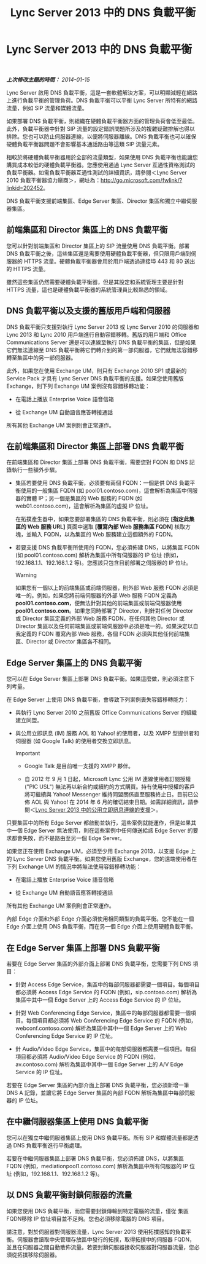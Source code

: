 ﻿---
title: Lync Server 2013 中的 DNS 負載平衡
TOCTitle: Lync Server 2013 中的 DNS 負載平衡
ms:assetid: 7ed0ed20-33ad-4253-926d-21d392590ae7
ms:mtpsurl: https://technet.microsoft.com/zh-tw/library/Gg398634(v=OCS.15)
ms:contentKeyID: 49291456
ms.date: 08/10/2015
mtps_version: v=OCS.15
ms.translationtype: HT
---

# Lync Server 2013 中的 DNS 負載平衡

 

_**上次修改主題的時間：** 2014-01-15_

Lync Server 啟用 DNS 負載平衡，這是一套軟體解決方案，可以明顯減輕在網路上進行負載平衡的管理負荷。DNS 負載平衡可以平衡 Lync Server 所特有的網路流量，例如 SIP 流量和媒體流量。

如果部署 DNS 負載平衡，則組織在硬體負載平衡器方面的管理負荷會低至最低。此外，負載平衡器中針對 SIP 流量的設定錯誤問題所涉及的複雜疑難排解也得以排除。您也可以防止伺服器連線，以便將伺服器離線。DNS 負載平衡也可以確保硬體負載平衡器問題不會影響基本通話路由等這類 SIP 流量元素。

相較於將硬體負載平衡器用於全部的流量類型，如果使用 DNS 負載平衡也能讓您購買成本較低的硬體負載平衡器。您應使用通過 Lync Server 互通性資格測試的負載平衡器。如需負載平衡器互通性測試的詳細資訊，請參閱＜Lync Server 2010 負載平衡器協力廠商＞，網址為：<http://go.microsoft.com/fwlink/?linkid=202452>。

DNS 負載平衡支援前端集區、Edge Server 集區、Director 集區和獨立中繼伺服器集區。

## 前端集區和 Director 集區上的 DNS 負載平衡

您可以針對前端集區和 Director 集區上的 SIP 流量使用 DNS 負載平衡。部署 DNS 負載平衡之後，這些集區還是需要使用硬體負載平衡器，但只限用戶端到伺服器的 HTTPS 流量。硬體負載平衡器會用於用戶端透過連接埠 443 和 80 送出的 HTTPS 流量。

雖然這些集區仍然需要硬體負載平衡器，但是其設定和系統管理主要是針對 HTTPS 流量，這也是硬體負載平衡器的系統管理員比較熟悉的領域。

## DNS 負載平衡以及支援的舊版用戶端和伺服器

DNS 負載平衡只支援對執行 Lync Server 2013 或 Lync Server 2010 的伺服器和 Lync 2013 和 Lync 2010 用戶端進行自動容錯移轉。舊版的用戶端和 Office Communications Server 還是可以連線至執行 DNS 負載平衡的集區，但是如果它們無法連線至 DNS 負載平衡將它們轉介到的第一部伺服器，它們就無法容錯移轉至集區中的另一部伺服器。

此外，如果您在使用 Exchange UM，則只有 Exchange 2010 SP1 或最新的 Service Pack 才具有 Lync Server DNS 負載平衡的支援。如果您使用舊版 Exchange，則下列 Exchange UM 案例沒有容錯移轉功能：

  - 在電話上播放 Enterprise Voice 語音信箱

  - 從 Exchange UM 自動語音應答轉接通話

所有其他 Exchange UM 案例則會正常運作。

## 在前端集區和 Director 集區上部署 DNS 負載平衡

在前端集區和 Director 集區上部署 DNS 負載平衡，需要您對 FQDN 和 DNS 記錄執行一些額外步驟。

  - 集區若要使用 DNS 負載平衡，必須要有兩個 FQDN：一個是供 DNS 負載平衡使用的一般集區 FQDN (如 pool01.contoso.com)，這會解析為集區中伺服器的實體 IP；另一個是集區的 Web 服務的 FQDN (如 web01.contoso.com)，這會解析為集區的虛擬 IP 位址。
    
    在拓撲產生器中，如果您要部署集區的 DNS 負載平衡，則必須在 **\[指定此集區的 Web 服務 URL\]** 頁面中選取 **\[覆寫內部 Web 服務集區 FQDN\]** 核取方塊，並輸入 FQDN，以為集區的 Web 服務建立這個額外的 FQDN。

  - 若要支援 DNS 負載平衡所使用的 FQDN，您必須佈建 DNS，以將集區 FQDN (如 pool01.contoso.com) 解析為集區中所有伺服器的 IP 位址 (例如，192.168.1.1、192.168.1.2 等)。您應該只包含目前部署之伺服器的 IP 位址。
    
    > [!WARNING]
    > 如果您有一個以上的前端集區或前端伺服器，則外部 Web 服務 FQDN 必須是唯一的。例如，如果您將前端伺服器的外部 Web 服務 FQDN 定義為 <strong>pool01.contoso.com</strong>，便無法針對其他的前端集區或前端伺服器使用 <strong>pool01.contoso.com</strong>。如果您同時部署了 Director，則針對任何 Director 或 Director 集區定義的外部 Web 服務 FQDN，在任何其他 Director 或 Director 集區以及任何前端集區或前端伺服器中必須是唯一的。如果決定以自我定義的 FQDN 覆寫內部 Web 服務，各個 FQDN 必須與其他任何前端集區、Director 或 Director 集區各不相同。


## Edge Server 集區上的 DNS 負載平衡

您可以在 Edge Server 集區上部署 DNS 負載平衡。如果這麼做，則必須注意下列考量。

在 Edge Server 上使用 DNS 負載平衡，會導致下列案例喪失容錯移轉能力：

  - 與執行 Lync Server 2010 之前舊版 Office Communications Server 的組織建立同盟。

  - 與公用立即訊息 (IM) 服務 AOL 和 Yahoo\! 的使用者，以及 XMPP 型提供者和伺服器 (如 Google Talk) 的使用者交換立即訊息。
    
    > [!IMPORTANT]  
	> <ul>
    > <li><p>Google Talk 是目前唯一支援的 XMPP 夥伴。</p></li>
    > <li><p>自 2012 年 9 月 1 日起，Microsoft Lync 公用 IM 連線使用者訂閱授權 (&quot;PIC USL&quot;) 無法再以新合約或續約的方式購買。持有使用中授權的客戶將可繼續與 Yahoo! Messenger 維持同盟關係直至服務終止日。目前已公佈 AOL 與 Yahoo! 在 2014 年 6 月的確切結束日期。如需詳細資訊，請參閱＜<a href="lync-server-2013-support-for-public-instant-messenger-connectivity.md">Lync Server 2013 中的公用立即訊息連線的支援</a>＞。</p></li>
    > </ul>

只要集區中的所有 Edge Server 都啟動並執行，這些案例就能運作，但是如果其中一個 Edge Server 無法使用，則在這些案例中任何傳送給該 Edge Server 的要求都會失敗，而不是路由至另一個 Edge Server。

如果您正在使用 Exchange UM，必須至少用 Exchange 2013，以支援 Edge 上的 Lync Server DNS 負載平衡。如果您使用舊版 Exchange，您的遠端使用者在下列 Exchange UM 的情況中將無法使用容錯移轉功能：

  - 在電話上播放 Enterprise Voice 語音信箱

  - 從 Exchange UM 自動語音應答轉接通話

所有其他 Exchange UM 案例則會正常運作。

內部 Edge 介面和外部 Edge 介面必須使用相同類型的負載平衡。您不能在一個 Edge 介面上使用 DNS 負載平衡，而在另一個 Edge 介面上使用硬體負載平衡。

## 在 Edge Server 集區上部署 DNS 負載平衡

若要在 Edge Server 集區的外部介面上部署 DNS 負載平衡，您需要下列 DNS 項目：

  - 針對 Access Edge Service，集區中的每部伺服器都需要一個項目。每個項目都必須將 Access Edge Service 的 FQDN (例如，sip.contoso.com) 解析為集區中其中一個 Edge Server 上的 Access Edge Service 的 IP 位址。

  - 針對 Web Conferencing Edge Service，集區中的每部伺服器都需要一個項目。每個項目都必須將 Web Conferencing Edge Service 的 FQDN (例如，webconf.contoso.com) 解析為集區中其中一個 Edge Server 上的 Web Conferencing Edge Service 的 IP 位址。

  - 針 Audio/Video Edge Service，集區中的每部伺服器都需要一個項目。每個項目都必須將 Audio/Video Edge Service 的 FQDN (例如，av.contoso.com) 解析為集區中其中一個 Edge Server 上的 A/V Edge Service 的 IP 位址。

若要在 Edge Server 集區的內部介面上部署 DNS 負載平衡，您必須新增一筆 DNS A 記錄，並讓它將 Edge Server 集區的內部 FQDN 解析為集區中每部伺服器的 IP 位址。

## 在中繼伺服器集區上使用 DNS 負載平衡

您可以在獨立中繼伺服器集區上使用 DNS 負載平衡。所有 SIP 和媒體流量都是透過 DNS 負載平衡進行平衡處理。

若要在中繼伺服器集區上部署 DNS 負載平衡，您必須佈建 DNS，以將集區 FQDN (例如，mediationpool1.contoso.com) 解析為集區中所有伺服器的 IP 位址 (例如，192.168.1.1、192.168.1.2 等)。

## 以 DNS 負載平衡封鎖伺服器的流量

如果您使用 DNS 負載平衡，而您需要封鎖傳輸到特定電腦的流量，僅從 集區 FQDN移除 IP 位址項目並不足夠。您也必須移除電腦的 DNS 項目。

請注意，對於伺服器對伺服器流量，Lync Server 2013 使用拓撲感知的負載平衡。伺服器會讀取中央管理存放區中發行的拓撲，取得拓撲中的伺服器 FQDN，並且在伺服器之間自動散佈流量。若要封鎖伺服器接收伺服器對伺服器流量，您必須從拓撲移除伺服器。

